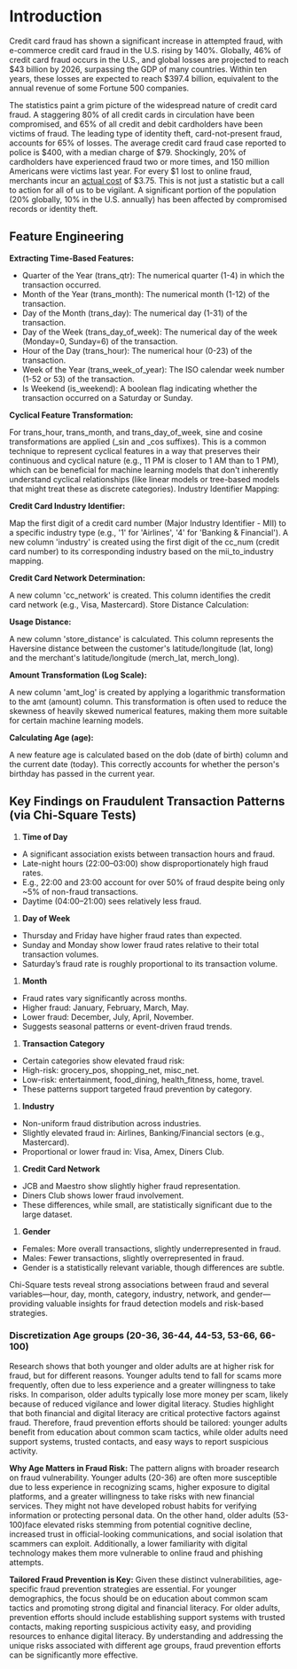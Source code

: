 # Introduction

Credit card fraud has shown a significant increase in attempted fraud, with e-commerce credit card fraud in the U.S. rising by 140%. Globally, 46% of credit card fraud occurs in the U.S., and global losses are projected to reach $43 billion by 2026, surpassing the GDP of many countries. Within ten years, these losses are expected to reach $397.4 billion, equivalent to the annual revenue of some Fortune 500 companies.

The statistics paint a grim picture of the widespread nature of credit card fraud. A staggering 80% of all credit cards in circulation have been compromised, and 65% of all credit and debit cardholders have been victims of fraud. The leading type of identity theft, card-not-present fraud, accounts for 65% of losses. The average credit card fraud case reported to police is $400, with a median charge of $79. Shockingly, 20% of cardholders have experienced fraud two or more times, and 150 million Americans were victims last year. For every $1 lost to online fraud, merchants incur an [actual cost](https://merchantcostconsulting.com/lower-credit-card-processing-fees/credit-card-fraud-statistics/) of $3.75. This is not just a statistic but a call to action for all of us to be vigilant. A significant portion of the population (20% globally, 10% in the U.S. annually) has been affected by compromised records or identity theft.

<!-- ## About the Dataset

This is a simulated credit card transaction dataset containing legitimate and fraud transactions from the duration 1st Jan 2019 - 31st Dec 2020. It covers credit cards of 1000 customers doing transactions with a pool of 800 merchants.

## Source of Simulation

This was generated using Sparkov Data Generation | Github tool created by Brandon Harris. This simulation was run for the duration - 1 Jan 2019 to 31 Dec 2020. The files were combined and converted into a standard format.

The simulator has certain pre-defined list of merchants, customers and transaction categories. And then using a python library called "faker", and with the number of customers, merchants that you mention during simulation, an intermediate list is created.

After this, depending on the profile you choose for e.g. "adults 2550 female rural.json" (which means simulation properties of adult females in the age range of 25-50 who are from rural areas), the transactions are created. Say, for this profile, you could check "Sparkov | Github | adults_2550_female_rural.json", there are parameter value ranges defined in terms of min, max transactions per day, distribution of transactions across days of the week and normal distribution properties (mean, standard deviation) for amounts in various categories. Using these measures of distributions, the transactions are generated using faker.

What I did was generate transactions across all profiles and then merged them together to create a more realistic representation of simulated transactions.

## Acknowledgements

Brandon Harris for his amazing work in creating this easy-to-use simulation tool for creating fraud transaction datasets. -->

## Feature Engineering

**Extracting Time-Based Features:**

- Quarter of the Year (trans_qtr): The numerical quarter (1-4) in which the transaction occurred.
- Month of the Year (trans_month): The numerical month (1-12) of the transaction.
- Day of the Month (trans_day): The numerical day (1-31) of the transaction.
- Day of the Week (trans_day_of_week): The numerical day of the week (Monday=0, Sunday=6) of the transaction.
- Hour of the Day (trans_hour): The numerical hour (0-23) of the transaction.
- Week of the Year (trans_week_of_year): The ISO calendar week number (1-52 or 53) of the transaction.
- Is Weekend (is_weekend): A boolean flag indicating whether the transaction occurred on a Saturday or Sunday.

**Cyclical Feature Transformation:**

For trans_hour, trans_month, and trans_day_of_week, sine and cosine transformations are applied (_sin and _cos suffixes). This is a common technique to represent cyclical features in a way that preserves their continuous and cyclical nature (e.g., 11 PM is closer to 1 AM than to 1 PM), which can be beneficial for machine learning models that don't inherently understand cyclical relationships (like linear models or tree-based models that might treat these as discrete categories).
Industry Identifier Mapping:

**Credit Card Industry Identifier:**

Map the first digit of a credit card number (Major Industry Identifier - MII) to a specific industry type (e.g., '1' for 'Airlines', '4' for 'Banking & Financial'). A new column 'industry' is created using the first digit of the cc_num (credit card number) to its corresponding industry based on the mii_to_industry mapping.

**Credit Card Network Determination:**

A new column 'cc_network' is created. This column identifies the credit card network (e.g., Visa, Mastercard).
Store Distance Calculation:

**Usage Distance:**

A new column 'store_distance' is calculated. This column represents the Haversine distance between the customer's latitude/longitude (lat, long) and the merchant's latitude/longitude (merch_lat, merch_long).

**Amount Transformation (Log Scale):**

A new column 'amt_log' is created by applying a logarithmic transformation to the amt (amount) column. This transformation is often used to reduce the skewness of heavily skewed numerical features, making them more suitable for certain machine learning models.

**Calculating Age (age):**

A new feature age is calculated based on the dob (date of birth) column and the current date (today). This correctly accounts for whether the person's birthday has passed in the current year.

## Key Findings on Fraudulent Transaction Patterns (via Chi-Square Tests)

1. **Time of Day**

- A significant association exists between transaction hours and fraud.
- Late-night hours (22:00–03:00) show disproportionately high fraud rates.
- E.g., 22:00 and 23:00 account for over 50% of fraud despite being only ~5% of non-fraud transactions.
- Daytime (04:00–21:00) sees relatively less fraud.

1. **Day of Week**

- Thursday and Friday have higher fraud rates than expected.
- Sunday and Monday show lower fraud rates relative to their total transaction volumes.
- Saturday’s fraud rate is roughly proportional to its transaction volume.

1. **Month**

- Fraud rates vary significantly across months.
- Higher fraud: January, February, March, May.
- Lower fraud: December, July, April, November.
- Suggests seasonal patterns or event-driven fraud trends.

1. **Transaction Category**

- Certain categories show elevated fraud risk:
- High-risk: grocery_pos, shopping_net, misc_net.
- Low-risk: entertainment, food_dining, health_fitness, home, travel.
- These patterns support targeted fraud prevention by category.

1. **Industry**

- Non-uniform fraud distribution across industries.
- Slightly elevated fraud in: Airlines, Banking/Financial sectors (e.g., Mastercard).
- Proportional or lower fraud in: Visa, Amex, Diners Club.

1. **Credit Card Network**

- JCB and Maestro show slightly higher fraud representation.
- Diners Club shows lower fraud involvement.
- These differences, while small, are statistically significant due to the large dataset.

1. **Gender**

- Females: More overall transactions, slightly underrepresented in fraud.
- Males: Fewer transactions, slightly overrepresented in fraud.
- Gender is a statistically relevant variable, though differences are subtle.

Chi-Square tests reveal strong associations between fraud and several variables—hour, day, month, category, industry, network, and gender—providing valuable insights for fraud detection models and risk-based strategies.

### Discretization Age groups (20-36, 36-44, 44-53, 53-66, 66-100)

Research shows that both younger and older adults are at higher risk for fraud, but for different reasons. Younger adults tend to fall for scams more frequently, often due to less experience and a greater willingness to take risks. In comparison, older adults typically lose more money per scam, likely because of reduced vigilance and lower digital literacy. Studies highlight that both financial and digital literacy are critical protective factors against fraud. Therefore, fraud prevention efforts should be tailored: younger adults benefit from education about common scam tactics, while older adults need support systems, trusted contacts, and easy ways to report suspicious activity.

**Why Age Matters in Fraud Risk:**
The pattern aligns with broader research on fraud vulnerability. Younger adults (20-36) are often more susceptible due to less experience in recognizing scams, higher exposure to digital platforms, and a greater willingness to take risks with new financial services. They might not have developed robust habits for verifying information or protecting personal data. On the other hand, older adults (53-100)face elevated risks stemming from potential cognitive decline, increased trust in official-looking communications, and social isolation that scammers can exploit. Additionally, a lower familiarity with digital technology makes them more vulnerable to online fraud and phishing attempts.

**Tailored Fraud Prevention is Key:**
Given these distinct vulnerabilities, age-specific fraud prevention strategies are essential. For younger demographics, the focus should be on education about common scam tactics and promoting strong digital and financial literacy. For older adults, prevention efforts should include establishing support systems with trusted contacts, making reporting suspicious activity easy, and providing resources to enhance digital literacy. By understanding and addressing the unique risks associated with different age groups, fraud prevention efforts can be significantly more effective.
